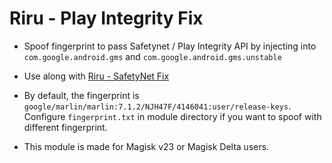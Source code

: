 # Riru - Play Integrity Fix

- Spoof fingerprint to pass Safetynet / Play Integrity API by injecting into `com.google.android.gms` and `com.google.android.gms.unstable`

- Use along with [Riru - SafetyNet Fix](huskydg.github.io/download/safetynet-fix-riru.zip)

- By default, the fingerprint is `google/marlin/marlin:7.1.2/NJH47F/4146041:user/release-keys`. Configure `fingerprint.txt` in module directory if you want to spoof with different fingerprint.

- This module is made for Magisk v23 or Magisk Delta users.
